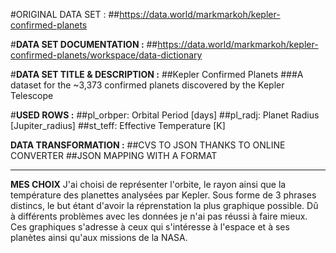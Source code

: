 #ORIGINAL DATA SET :
##https://data.world/markmarkoh/kepler-confirmed-planets 

#**DATA SET DOCUMENTATION :**
##https://data.world/markmarkoh/kepler-confirmed-planets/workspace/data-dictionary

#**DATA SET TITLE & DESCRIPTION :**
##Kepler Confirmed Planets
###A dataset for the ~3,373 confirmed planets discovered by the Kepler Telescope

#**USED ROWS :**
##pl_orbper: Orbital Period [days]
##pl_radj: Planet Radius [Jupiter_radius]
##st_teff: Effective Temperature [K]

**DATA TRANSFORMATION :**
##CVS TO JSON THANKS TO ONLINE CONVERTER
##JSON MAPPING WITH A FORMAT
________________________________________________________________________________________________________________________
**MES CHOIX**
J'ai choisi de représenter l'orbite, le rayon ainsi que la température des planettes analysées par Kepler.
Sous forme de 3 phrases distincs, le but étant d'avoir la réprenstation la plus graphique possible. 
Dû à différents problèmes avec les données je n'ai pas réussi à faire mieux. 
Ces graphiques s'adresse à ceux qui s'intéresse à l'espace et à ses planètes ainsi qu'aux missions de la NASA.
